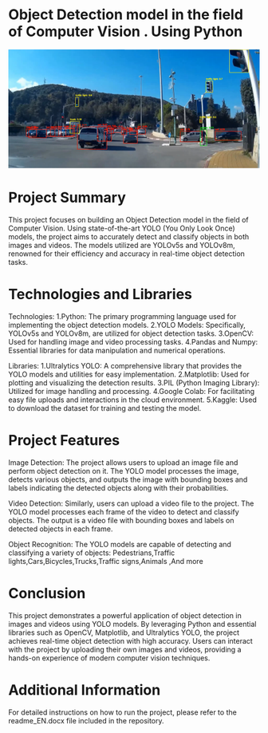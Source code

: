 # Object Detection model in the field of Computer Vision . Using Python


<img src="Object detection.png" alt="תמונת זיהוי אובייקטים">

# Project Summary
This project focuses on building an Object Detection model in the field of Computer Vision. Using state-of-the-art YOLO (You Only Look Once) models, the project aims to accurately detect and classify objects in both images and videos. The models utilized are YOLOv5s and YOLOv8m, renowned for their efficiency and accuracy in real-time object detection tasks.

# Technologies and Libraries

Technologies:
1.Python: The primary programming language used for implementing the object detection models.
2.YOLO Models: Specifically, YOLOv5s and YOLOv8m, are utilized for object detection tasks.
3.OpenCV: Used for handling image and video processing tasks.
4.Pandas and Numpy: Essential libraries for data manipulation and numerical operations.

Libraries:
1.Ultralytics YOLO: A comprehensive library that provides the YOLO models and utilities for easy implementation.
2.Matplotlib: Used for plotting and visualizing the detection results.
3.PIL (Python Imaging Library): Utilized for image handling and processing.
4.Google Colab: For facilitating easy file uploads and interactions in the cloud environment.
5.Kaggle: Used to download the dataset for training and testing the model.

# Project Features

Image Detection:
The project allows users to upload an image file and perform object detection on it. The YOLO model processes the image, detects various objects, and outputs the image with bounding boxes and labels indicating the detected objects along with their probabilities.

Video Detection:
Similarly, users can upload a video file to the project. The YOLO model processes each frame of the video to detect and classify objects. The output is a video file with bounding boxes and labels on detected objects in each frame.

Object Recognition:
The YOLO models are capable of detecting and classifying a variety of objects:
Pedestrians,Traffic lights,Cars,Bicycles,Trucks,Traffic signs,Animals ,And more

# Conclusion
This project demonstrates a powerful application of object detection in images and videos using YOLO models. By leveraging Python and essential libraries such as OpenCV, Matplotlib, and Ultralytics YOLO, the project achieves real-time object detection with high accuracy. Users can interact with the project by uploading their own images and videos, providing a hands-on experience of modern computer vision techniques.

# Additional Information
For detailed instructions on how to run the project, please refer to the readme_EN.docx file included in the repository.

